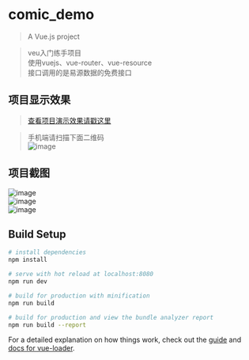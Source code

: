 # comic_demo

> A Vue.js project

>veu入门练手项目<br>
>使用vuejs、vue-router、vue-resource<br>
>接口调用的是易源数据的免费接口

## 项目显示效果

>[查看项目演示效果请戳这里](https://miss1.github.io/comic_demo)<br>

>手机端请扫描下面二维码<br>
![image](https://github.com/miss1/comic_demo/raw/master/screenshot/comic.png)

## 项目截图

![image](https://github.com/miss1/comic_demo/raw/master/screenshot/xiaoguo1.png)<br>
![image](https://github.com/miss1/comic_demo/raw/master/screenshot/xiaoguo2.png)<br>
![image](https://github.com/miss1/comic_demo/raw/master/screenshot/xiaoguo3.png)
## Build Setup

``` bash
# install dependencies
npm install

# serve with hot reload at localhost:8080
npm run dev

# build for production with minification
npm run build

# build for production and view the bundle analyzer report
npm run build --report
```

For a detailed explanation on how things work, check out the [guide](http://vuejs-templates.github.io/webpack/) and [docs for vue-loader](http://vuejs.github.io/vue-loader).
